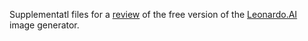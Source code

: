 Supplementatl files for a [review](https://youcanai.blogspot.com/2023/05/leonardo.ai-improve-generated-images.html) of the free version of the [Leonardo.AI](https://leonardo.ai/) image generator.

